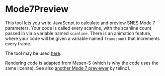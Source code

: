 # Mode7Preview
 This tool lets you write JavaScript to calculate and preview SNES Mode 7 parameters.
 Your code is called every scanline, with the scanline count passed in via a variable named `scanline`.
 There is an animation feature, where your code will be given a variable named `framecount` that increments every frame.

 The tool may be used [here](https://novasquirrel.github.io/Mode7Preview/).

 Rendering code is adapted from Mesen-S (which is why the code uses the same license).
 See also [another Mode 7 previewer](https://github.com/telinc1/mode7) by telinc1.
